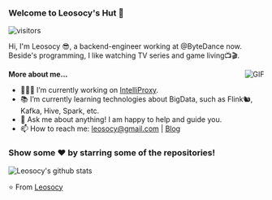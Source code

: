 ### Welcome to Leosocy's Hut 👋

![visitors](https://visitor-badge.laobi.icu/badge?page_id=Leosocy.Leosocy)

Hi, I'm Leosocy 😎, a backend-engineer working at @ByteDance now.  Beside's programming, I like watching TV series and game living📺🎬.

  <img align="right" alt="GIF" src="https://media.giphy.com/media/iIqmM5tTjmpOB9mpbn/giphy.gif" />

**More about me...**

- 👨🏻‍💻 I’m currently working on [IntelliProxy](https://github.com/Leosocy/IntelliProxy).
- 📚 I’m currently learning technologies about BigData, such as Flink🐿, Kafka, Hive, Spark, etc.
- 💬 Ask me about anything! I am happy to help and guide you.
- 📫 How to reach me: leosocy@gmail.com | [Blog](https://blog.leosocy.top)

### Show some ❤️ by starring some of the repositories!

![Leosocy's github stats](https://github-readme-stats.vercel.app/api?username=Leosocy&show_icons=true&hide_border=true&theme=radical)

⭐️ From [Leosocy](https://github.com/Leosocy)
